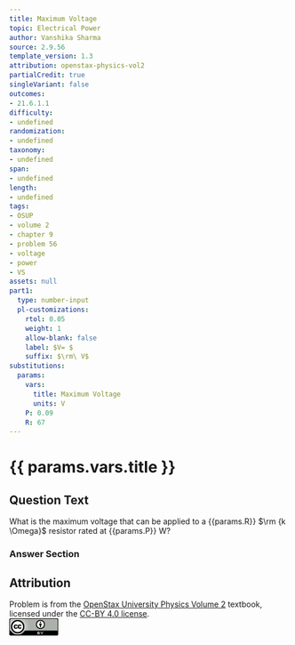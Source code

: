 ```yaml
---
title: Maximum Voltage
topic: Electrical Power
author: Vanshika Sharma
source: 2.9.56
template_version: 1.3
attribution: openstax-physics-vol2
partialCredit: true
singleVariant: false
outcomes:
- 21.6.1.1
difficulty:
- undefined
randomization:
- undefined
taxonomy:
- undefined
span:
- undefined
length:
- undefined
tags:
- OSUP
- volume 2
- chapter 9
- problem 56
- voltage
- power
- VS
assets: null
part1:
  type: number-input
  pl-customizations:
    rtol: 0.05
    weight: 1
    allow-blank: false
    label: $V= $
    suffix: $\rm\ V$
substitutions:
  params:
    vars:
      title: Maximum Voltage
      units: V
    P: 0.09
    R: 67
---
```

# {{ params.vars.title }}

## Question Text

What is the maximum voltage that can be applied to a {{params.R}} $\rm {k \Omega}$ resistor rated at {{params.P}} $\textrm {W}$?

### Answer Section

## Attribution

Problem is from the [OpenStax University Physics Volume 2](https://openstax.org/details/books/university-physics-volume-2) textbook, licensed under the [CC-BY 4.0 license](https://creativecommons.org/licenses/by/4.0/).<br>![Image representing the Creative Commons 4.0 BY license.](https://raw.githubusercontent.com/firasm/bits/master/by.png)